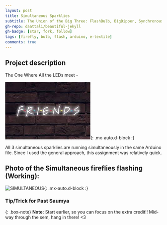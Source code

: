```yaml
---
layout: post
title: Simultaneous Sparklies
subtitle: The Union of the Big Three: FlashBulb, BigDipper, Synchronous - replicating natural fireflies' flashing patterns in Arduino
gh-repo: daattali/beautiful-jekyll
gh-badge: [star, fork, follow]
tags: [firefly, bulb, flash, arduino, e-textile]
comments: true
---
```


## **Project description**
The One Where All the LEDs meet - 

![FRIENDS REFERENCE](https://github.com/Saumya-x/Saumya-x.github.io/blob/master/assets/img/FRIENDS.jpeg?raw=true){: .mx-auto.d-block :}

All 3 simultaneous sparklies are running simultaneously in the same Arduino file. Since I used the general approach, this assignment was relatively quick.

## Photo of the Simultaneous fireflies flashing (Working):

![SIMULTANEOUS](https://github.com/Saumya-x/Saumya-x.github.io/blob/master/assets/img/simultaneous.JPG?raw=true){: .mx-auto.d-block :}

### Tip/Trick for Past Saumya

{: .box-note}
**Note:** Start earlier, so you can focus on the extra credit!! Mid-way through the sem, hang in there! <3













